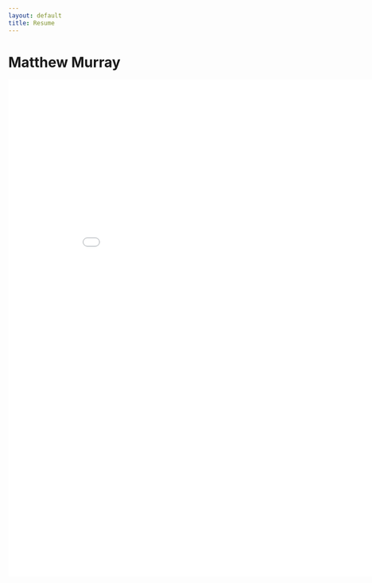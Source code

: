 ```yaml
---
layout: default
title: Resume
---
```

Matthew Murray
============
<embed src="/pdfs/Murray_Matthew.pdf" height=1000 width=900 type='application/pdf'/>
